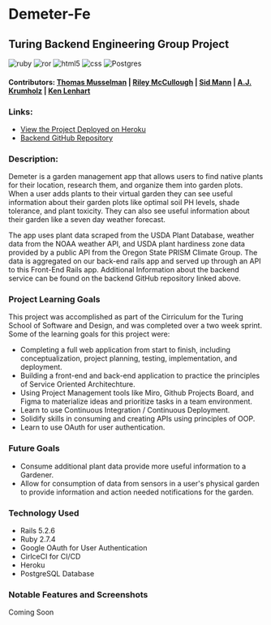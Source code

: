 # Demeter-Fe

## Turing Backend Engineering Group Project

![ruby](https://img.shields.io/badge/Ruby-CC342D?style=for-the-badge&logo=ruby&logoColor=white) ![ror](https://img.shields.io/badge/Ruby_on_Rails-CC0000?style=for-the-badge&logo=ruby-on-rails&logoColor=white) ![html5](https://img.shields.io/badge/HTML5-E34F26?style=for-the-badge&logo=html5&logoColor=white) ![css](https://img.shields.io/badge/CSS-239120?&style=for-the-badge&logo=css3&logoColor=white) ![Postgres](https://img.shields.io/badge/postgres-%23316192.svg?style=for-the-badge&logo=postgresql&logoColor=white)

#### Contributors: [Thomas Musselman](https://github.com/musselmanth) | [Riley McCullough](https://github.com/Rileybmcc) | [Sid Mann](https://github.com/sjmann2) | [A.J. Krumholz](https://github.com/ajkrumholz) | [Ken Lenhart](https://github.com/ajkrumholz)

### Links:

- [View the Project Deployed on Heroku](https://demeter-fe.herokuapp.com/)
- [Backend GitHub Repository](https://github.com/demeter-project/demeter-be)

### Description:

Demeter is a garden management app that allows users to find native plants for their location, research them, and organize them into garden plots. When a user adds plants to their virtual garden they can see useful information about their garden plots like optimal soil PH levels, shade tolerance, and plant toxicity. They can also see useful information about their garden like a seven day weather forecast.

The app uses plant data scraped from the USDA Plant Database, weather data from the NOAA weather API, and USDA plant hardiness zone data provided by a public API from the Oregon State PRISM Climate Group. The data is aggregated on our back-end rails app and served up through an API to this Front-End Rails app. Additional Information about the backend service can be found on the backend GitHub repository linked above.

### Project Learning Goals

This project was accomplished as part of the Cirriculum for the Turing School of Software and Design, and was completed over a two week sprint. Some of the learning goals for this project were:

- Completing a full web application from start to finish, including conceptualization, project planning, testing, implementation, and deployment.
- Building a front-end and back-end application to practice the principles of Service Oriented Architechture.
- Using Project Management tools like Miro, Github Projects Board, and Figma to materialize ideas and prioritize tasks in a team environment.
- Learn to use Continuous Integration / Continuous Deployment.
- Solidify skills in consuming and creating APIs using principles of OOP.
- Learn to use OAuth for user authentication.

### Future Goals

- Consume additional plant data provide more useful information to a Gardener.
- Allow for consumption of data from sensors in a user's physical garden to provide information and action needed notifications for the garden.

### Technology Used

- Rails 5.2.6
- Ruby 2.7.4
- Google OAuth for User Authentication
- CirlceCI for CI/CD
- Heroku
- PostgreSQL Database

### Notable Features and Screenshots

Coming Soon
